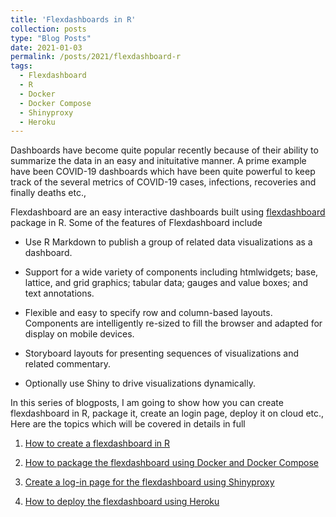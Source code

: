 ```yaml
---
title: 'Flexdashboards in R'
collection: posts
type: "Blog Posts"
date: 2021-01-03
permalink: /posts/2021/flexdashboard-r
tags:
  - Flexdashboard
  - R
  - Docker
  - Docker Compose
  - Shinyproxy
  - Heroku
---
```


Dashboards have become quite popular recently because of their ability to summarize the data in an easy and inituitative manner. A prime example have been COVID-19 dashboards which have been quite powerful to keep track of the several metrics of COVID-19 cases, infections, recoveries and finally deaths etc.,

Flexdashboard are an easy interactive dashboards built using [flexdashboard](https://rmarkdown.rstudio.com/flexdashboard/) package in R. Some of the features of Flexdashboard include

* Use R Markdown to publish a group of related data visualizations as a dashboard.

* Support for a wide variety of components including htmlwidgets; base, lattice, and grid graphics; tabular data; gauges and value boxes; and text annotations.

* Flexible and easy to specify row and column-based layouts. Components are intelligently re-sized to fill the browser and adapted for display on mobile devices.

* Storyboard layouts for presenting sequences of visualizations and related commentary.

* Optionally use Shiny to drive visualizations dynamically.

In this series of blogposts, I am going to show how you can create flexdashboard in R, package it, create an login page, deploy it on cloud etc., Here are the topics which will be covered in details in full

1. [How to create a flexdashboard in R](https://upendrak.github.io/posts/2021/flexdashboard-r/create-flexdashboard-r)

2. [How to package the flexdashboard using Docker and Docker Compose](https://upendrak.github.io/posts/2021/flexdashboard-r/package-flexdashboard-r-docker)

3. [Create a log-in page for the flexdashboard using Shinyproxy](https://upendrak.github.io/posts/2021/flexdashboard-r/create-login-flexdashboard-r)

4. [How to deploy the flexdashboard using Heroku](https://upendrak.github.io/posts/2021/flexdashboard-r/deploy-flexdashboard-r)